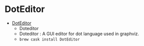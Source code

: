 # DotEditor
- [DotEditor](https://vincenthee.github.io/DotEditor/)
  -  Doteditor
  - Doteditor : A GUI editor for dot language used in graphviz.
  - `brew cask install DotEditor`
